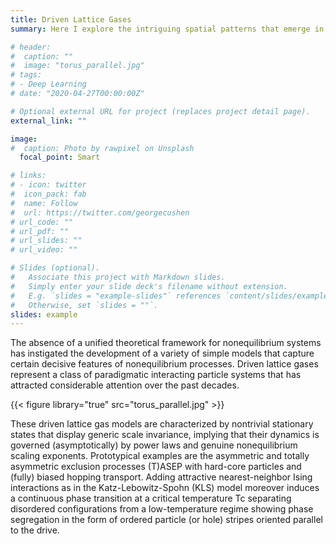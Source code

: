 ```yaml
---
title: Driven Lattice Gases
summary: Here I explore the intriguing spatial patterns that emerge in a two-dimensional spatially inhomogeneous Katz-Lebowitz-Spohn (KLS) driven lattice gas with attractive nearest-neighbor interactions.

# header:
#  caption: ""
#  image: "torus_parallel.jpg"
# tags:
# - Deep Learning
# date: "2020-04-27T00:00:00Z"

# Optional external URL for project (replaces project detail page).
external_link: ""

image:
#  caption: Photo by rawpixel on Unsplash
  focal_point: Smart

# links:
# - icon: twitter
#  icon_pack: fab
#  name: Follow
#  url: https://twitter.com/georgecushen
# url_code: ""
# url_pdf: ""
# url_slides: ""
# url_video: ""

# Slides (optional).
#   Associate this project with Markdown slides.
#   Simply enter your slide deck's filename without extension.
#   E.g. `slides = "example-slides"` references `content/slides/example-slides.md`.
#   Otherwise, set `slides = ""`.
slides: example
---
```


The absence of a unified theoretical framework for nonequilibrium systems has instigated the development of a variety of simple models that capture certain decisive features of nonequilibrium processes. Driven lattice gases represent a class of paradigmatic interacting particle systems that has attracted considerable attention over the past decades.

{{< figure library="true" src="torus_parallel.jpg" >}}

These driven lattice gas models are characterized by nontrivial stationary states that display generic scale invariance, implying that their dynamics is governed (asymptotically) by power laws and genuine nonequilibrium scaling exponents. Prototypical examples are the asymmetric and totally asymmetric exclusion processes (T)ASEP with hard-core particles and (fully) biased hopping transport. Adding attractive nearest-neighbor Ising interactions as in the Katz-Lebowitz-Spohn (KLS) model moreover induces a continuous phase transition at a critical temperature Tc separating disordered configurations from a low-temperature regime showing phase segregation in the form of ordered particle (or hole) stripes oriented parallel to the drive.
